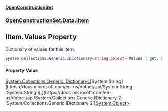 #### [OpenConstructionSet](index.md 'index')
### [OpenConstructionSet.Data](index.md#OpenConstructionSet_Data 'OpenConstructionSet.Data').[IItem](1xw59+1PxAxgqAyD92DMNg.md 'OpenConstructionSet.Data.IItem')
## IItem.Values Property
Dictionary of values for this item.  
```csharp
System.Collections.Generic.IDictionary<string,object> Values { get; }
```
#### Property Value
[System.Collections.Generic.IDictionary&lt;](https://docs.microsoft.com/en-us/dotnet/api/System.Collections.Generic.IDictionary-2 'System.Collections.Generic.IDictionary`2')[System.String](https://docs.microsoft.com/en-us/dotnet/api/System.String 'System.String')[,](https://docs.microsoft.com/en-us/dotnet/api/System.Collections.Generic.IDictionary-2 'System.Collections.Generic.IDictionary`2')[System.Object](https://docs.microsoft.com/en-us/dotnet/api/System.Object 'System.Object')[&gt;](https://docs.microsoft.com/en-us/dotnet/api/System.Collections.Generic.IDictionary-2 'System.Collections.Generic.IDictionary`2')
